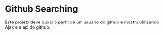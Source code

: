 # Github Searching
Este projeto deve puxar o perfil de um usuario do github e mostra utilizando Ajax e a api do github.
